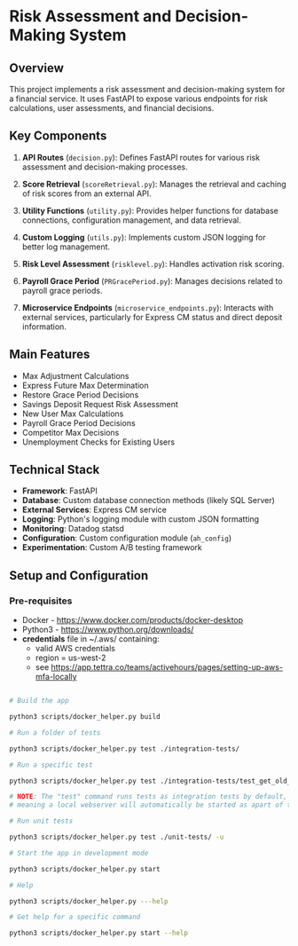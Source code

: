 # Risk Assessment and Decision-Making System

## Overview

This project implements a risk assessment and decision-making system for a financial service. It uses FastAPI to expose various endpoints for risk calculations, user assessments, and financial decisions.


## Key Components

1. **API Routes** (`decision.py`): Defines FastAPI routes for various risk assessment and decision-making processes.

2. **Score Retrieval** (`scoreRetrieval.py`): Manages the retrieval and caching of risk scores from an external API.

3. **Utility Functions** (`utility.py`): Provides helper functions for database connections, configuration management, and data retrieval.

4. **Custom Logging** (`utils.py`): Implements custom JSON logging for better log management.

5. **Risk Level Assessment** (`risklevel.py`): Handles activation risk scoring.

6. **Payroll Grace Period** (`PRGracePeriod.py`): Manages decisions related to payroll grace periods.

7. **Microservice Endpoints** (`microservice_endpoints.py`): Interacts with external services, particularly for Express CM status and direct deposit information.

## Main Features

- Max Adjustment Calculations
- Express Future Max Determination
- Restore Grace Period Decisions
- Savings Deposit Request Risk Assessment
- New User Max Calculations
- Payroll Grace Period Decisions
- Competitor Max Decisions
- Unemployment Checks for Existing Users

## Technical Stack

- **Framework**: FastAPI
- **Database**: Custom database connection methods (likely SQL Server)
- **External Services**: Express CM service
- **Logging**: Python's logging module with custom JSON formatting
- **Monitoring**: Datadog statsd
- **Configuration**: Custom configuration module (`ah_config`)
- **Experimentation**: Custom A/B testing framework

## Setup and Configuration

### Pre-requisites

 * Docker - https://www.docker.com/products/docker-desktop
 * Python3 - https://www.python.org/downloads/
 * **credentials** file in ~/.aws/ containing:
   * valid AWS credentials
   * region = us-west-2
   * see https://app.tettra.co/teams/activehours/pages/setting-up-aws-mfa-locally

```bash

# Build the app

python3 scripts/docker_helper.py build

# Run a folder of tests

python3 scripts/docker_helper.py test ./integration-tests/

# Run a specific test

python3 scripts/docker_helper.py test ./integration-tests/test_get_old_max.py

# NOTE: The "test" command runs tests as integration tests by default, 
# meaning a local webserver will automatically be started as apart of the tests

# Run unit tests

python3 scripts/docker_helper.py test ./unit-tests/ -u

# Start the app in development mode

python3 scripts/docker_helper.py start

# Help

python3 scripts/docker_helper.py ---help

# Get help for a specific command

python3 scripts/docker_helper.py start --help

```

